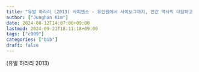 ```yaml
---
title: "유발 하라리 (2013) 사피엔스 - 유인원에서 사이보그까지, 인간 역사의 대담하고 위대한 질문"
author: ["Junghan Kim"]
date: 2024-08-12T14:07:00+09:00
lastmod: 2024-09-21T18:11:18+09:00
tags: ["c909"]
categories: ["bib"]
draft: false
---
```


(유발 하라리 2013)
